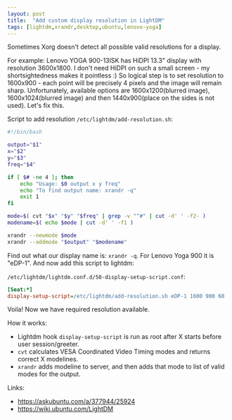 ```yaml
---
layout: post
title:  "Add custom display resolution in LightDM"
tags: [lightdm,xrandr,desktop,ubuntu,lenovo-yoga]
---
```


Sometimes Xorg doesn't detect all possible valid resolutions for a display.

For example: Lenovo YOGA 900-13ISK has HiDPI 13.3" display with resolution 3600x1800. I don't need HiDPI on such a small screen - my shortsightedness makes it pointless :) So logical step is to set resolution to 1600x900 - each point will be precisely 4 pixels and the image will remain sharp. Unfortunately, available options are 1600x1200(blurred image), 1600x1024(blurred image) and then 1440x900(place on the sides is not used). Let's fix this.

Script to add resolution `/etc/lightdm/add-resolution.sh`:

```bash
#!/bin/bash

output="$1"
x="$2"
y="$3"
freq="$4"

if [ $# -ne 4 ]; then
    echo "Usage: $0 output x y freq"
    echo "To find output name: xrandr -q"
    exit 1
fi

mode=$( cvt "$x" "$y" "$freq" | grep -v "^#" | cut -d' ' -f2- )
modename=$( echo $mode | cut -d' ' -f1 )

xrandr --newmode $mode
xrandr --addmode "$output" "$modename"
```

Find out what our display name is: `xrandr -q`. For Lenovo Yoga 900 it is "eDP-1". And now add this script to lightdm:

`/etc/lightdm/lightdm.conf.d/50-display-setup-script.conf`:

```ini
[Seat:*]
display-setup-script=/etc/lightdm/add-resolution.sh eDP-1 1600 900 60
```

Voila! Now we have required resolution available.

How it works:
 * Lightdm hook `display-setup-script` is run as root after X starts before user session/greeter.
* `cvt` calculates VESA Coordinated Video Timing modes and returns correct X modelines.
* `xrandr` adds modeline to server, and then adds that mode to list of valid modes for the output.

Links:
 * https://askubuntu.com/a/377944/25924
 * https://wiki.ubuntu.com/LightDM
